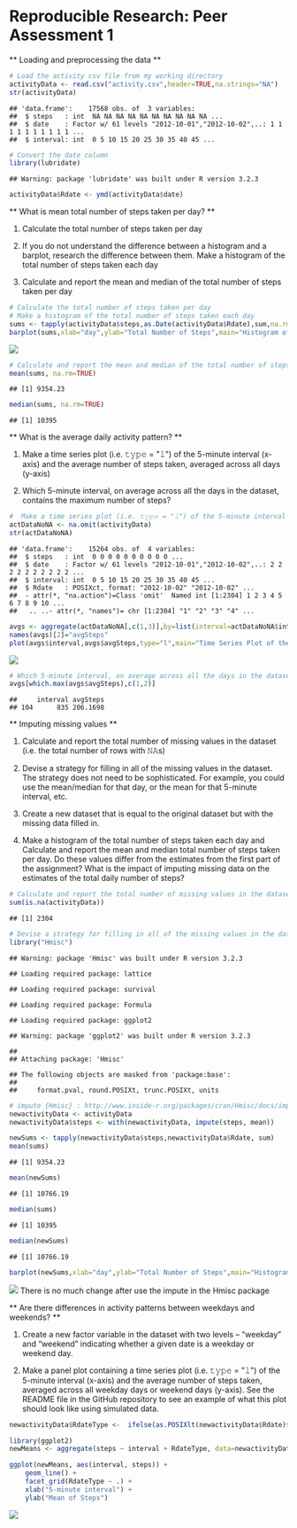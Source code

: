 # Reproducible Research: Peer Assessment 1

**
Loading and preprocessing the data
**

```r
# Load the activity csv file from my working directory
activityData <- read.csv("activity.csv",header=TRUE,na.strings="NA")
str(activityData)
```

```
## 'data.frame':	17568 obs. of  3 variables:
##  $ steps   : int  NA NA NA NA NA NA NA NA NA NA ...
##  $ date    : Factor w/ 61 levels "2012-10-01","2012-10-02",..: 1 1 1 1 1 1 1 1 1 1 ...
##  $ interval: int  0 5 10 15 20 25 30 35 40 45 ...
```

```r
# Convert the date column
library(lubridate)
```

```
## Warning: package 'lubridate' was built under R version 3.2.3
```

```r
activityData$Rdate <- ymd(activityData$date)
```


**
What is mean total number of steps taken per day?
**

1. Calculate the total number of steps taken per day

2. If you do not understand the difference between a histogram and a barplot, research the difference between them. Make a histogram of the total number of steps taken each day

3. Calculate and report the mean and median of the total number of steps taken per day

```r
# Calculate the total number of steps taken per day
# Make a histogram of the total number of steps taken each day
sums <- tapply(activityData$steps,as.Date(activityData$Rdate),sum,na.rm=T)
barplot(sums,xlab="day",ylab="Total Number of Steps",main="Histogram of Total Number of Steps Taken Each Day",col="gray")
```

![](PA1_template_files/figure-html/unnamed-chunk-2-1.png)

```r
# Calculate and report the mean and median of the total number of steps taken per day
mean(sums, na.rm=TRUE)
```

```
## [1] 9354.23
```

```r
median(sums, na.rm=TRUE)
```

```
## [1] 10395
```

**
What is the average daily activity pattern?
**

1. Make a time series plot (i.e. 𝚝𝚢𝚙𝚎 = "𝚕") of the 5-minute interval (x-axis) and the average number of steps taken, averaged across all days (y-axis)

2. Which 5-minute interval, on average across all the days in the dataset, contains the maximum number of steps?

```r
#  Make a time series plot (i.e. 𝚝𝚢𝚙𝚎 = "𝚕") of the 5-minute interval (x-axis) and the average number of steps taken, averaged across all days (y-axis)
actDataNoNA <- na.omit(activityData)
str(actDataNoNA)
```

```
## 'data.frame':	15264 obs. of  4 variables:
##  $ steps   : int  0 0 0 0 0 0 0 0 0 0 ...
##  $ date    : Factor w/ 61 levels "2012-10-01","2012-10-02",..: 2 2 2 2 2 2 2 2 2 2 ...
##  $ interval: int  0 5 10 15 20 25 30 35 40 45 ...
##  $ Rdate   : POSIXct, format: "2012-10-02" "2012-10-02" ...
##  - attr(*, "na.action")=Class 'omit'  Named int [1:2304] 1 2 3 4 5 6 7 8 9 10 ...
##   .. ..- attr(*, "names")= chr [1:2304] "1" "2" "3" "4" ...
```

```r
avgs <- aggregate(actDataNoNA[,c(1,3)],by=list(interval=actDataNoNA$interval),FUN="mean")
names(avgs)[2]="avgSteps"
plot(avgs$interval,avgs$avgSteps,type="l",main="Time Series Plot of the 5-minute Interval",xlab="5-minute interval",ylab="Mean of Steps")
```

![](PA1_template_files/figure-html/unnamed-chunk-3-1.png)

```r
# Which 5-minute interval, on average across all the days in the dataset, contains the maximum number of steps?
avgs[which.max(avgs$avgSteps),c(1,2)]
```

```
##     interval avgSteps
## 104      835 206.1698
```

**
Imputing missing values
**

1. Calculate and report the total number of missing values in the dataset (i.e. the total number of rows with 𝙽𝙰s)


2. Devise a strategy for filling in all of the missing values in the dataset. The strategy does not need to be sophisticated. For example, you could use the mean/median for that day, or the mean for that 5-minute interval, etc.


3. Create a new dataset that is equal to the original dataset but with the missing data filled in.


4. Make a histogram of the total number of steps taken each day and Calculate and report the mean and median total number of steps taken per day. Do these values differ from the estimates from the first part of the assignment? What is the impact of imputing missing data on the estimates of the total daily number of steps?


```r
# Calculate and report the total number of missing values in the dataset
sum(is.na(activityData))
```

```
## [1] 2304
```

```r
# Devise a strategy for filling in all of the missing values in the dataset.
library("Hmisc")
```

```
## Warning: package 'Hmisc' was built under R version 3.2.3
```

```
## Loading required package: lattice
```

```
## Loading required package: survival
```

```
## Loading required package: Formula
```

```
## Loading required package: ggplot2
```

```
## Warning: package 'ggplot2' was built under R version 3.2.3
```

```
## 
## Attaching package: 'Hmisc'
```

```
## The following objects are masked from 'package:base':
## 
##     format.pval, round.POSIXt, trunc.POSIXt, units
```

```r
# impute {Hmisc} : http://www.inside-r.org/packages/cran/Hmisc/docs/impute
newactivityData <- activityData
newactivityData$steps <- with(newactivityData, impute(steps, mean))

newSums <- tapply(newactivityData$steps,newactivityData$Rdate, sum)
mean(sums)
```

```
## [1] 9354.23
```

```r
mean(newSums)
```

```
## [1] 10766.19
```

```r
median(sums)
```

```
## [1] 10395
```

```r
median(newSums)
```

```
## [1] 10766.19
```

```r
barplot(newSums,xlab="day",ylab="Total Number of Steps",main="Histogram of Total Number of Steps Taken Each Day",col="gray")
```

![](PA1_template_files/figure-html/unnamed-chunk-4-1.png)
There is no much change after use the impute in the Hmisc package

**
Are there differences in activity patterns between weekdays and weekends?
**

1. Create a new factor variable in the dataset with two levels – “weekday” and “weekend” indicating whether a given date is a weekday or weekend day.

2. Make a panel plot containing a time series plot (i.e. 𝚝𝚢𝚙𝚎 = "𝚕") of the 5-minute interval (x-axis) and the average number of steps taken, averaged across all weekday days or weekend days (y-axis). See the README file in the GitHub repository to see an example of what this plot should look like using simulated data.

```r
newactivityData$RdateType <-  ifelse(as.POSIXlt(newactivityData$Rdate)$wday %in% c(0,6), 'weekend', 'weekday')

library(ggplot2)
newMeans <- aggregate(steps ~ interval + RdateType, data=newactivityData, mean)

ggplot(newMeans, aes(interval, steps)) + 
    geom_line() + 
    facet_grid(RdateType ~ .) +
    xlab("5-minute interval") + 
    ylab("Mean of Steps")
```

![](PA1_template_files/figure-html/unnamed-chunk-5-1.png)



